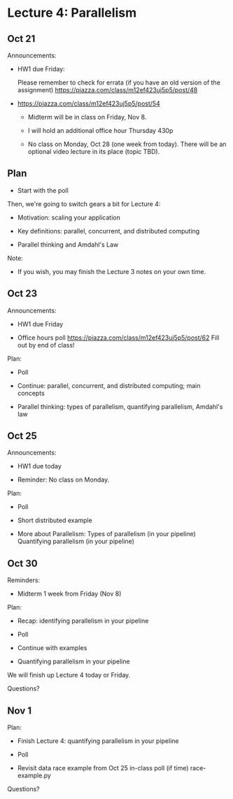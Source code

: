 # Lecture 4: Parallelism

## Oct 21

Announcements:

- HW1 due Friday:

    Please remember to check for errata (if you have an old version of the assignment)
    https://piazza.com/class/m12ef423uj5p5/post/48

- https://piazza.com/class/m12ef423uj5p5/post/54

  + Midterm will be in class on Friday, Nov 8.

  + I will hold an additional office hour Thursday 430p

  + No class on Monday, Oct 28 (one week from today).
  There will be an optional video lecture in its place (topic TBD).

## Plan

- Start with the poll

Then, we're going to switch gears a bit for Lecture 4:

- Motivation: scaling your application

- Key definitions: parallel, concurrent, and distributed computing

- Parallel thinking and Amdahl's Law

Note:

- If you wish, you may finish the Lecture 3 notes on your own time.

## Oct 23

Announcements:

- HW1 due Friday

- Office hours poll
  https://piazza.com/class/m12ef423uj5p5/post/62
  Fill out by end of class!

Plan:

- Poll

- Continue: parallel, concurrent, and distributed computing; main concepts

- Parallel thinking: types of parallelism, quantifying parallelism, Amdahl's law

## Oct 25

Announcements:

- HW1 due today

- Reminder: No class on Monday.

Plan:

- Poll

- Short distributed example

- More about Parallelism:
  Types of parallelism (in your pipeline)
  Quantifying parallelism (in your pipeline)

## Oct 30

Reminders:

- Midterm 1 week from Friday (Nov 8)

Plan:

- Recap: identifying parallelism in your pipeline

- Poll

- Continue with examples

- Quantifying parallelism in your pipeline

We will finish up Lecture 4 today or Friday.

Questions?

## Nov 1

Plan:

- Finish Lecture 4: quantifying parallelism in your pipeline

- Poll

- Revisit data race example from Oct 25 in-class poll (if time)
  race-example.py

Questions?
